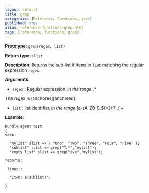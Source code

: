 ```yaml
---
layout: default
title: grep
categories: [Reference, Functions, grep]
published: true
alias: reference-functions-grep.html
tags: [reference, functions, grep]
---
```


**Prototype**: `grep(regex, list)`

**Return type**: `slist`

**Description**: Returns the sub-list if items  in `list` matching the regular expression `regex`.

**Arguments**:

* `regex` : Regular expression, *in the range* .\*

The regex is [anchored][anchored].

* `list` : list identifier, *in the range*
[a-zA-Z0-9\_\$(){}\\[\\].:]+

**Example**:

```cf3
bundle agent test
{
vars:

  "mylist" slist => { "One", "Two", "Three", "Four", "Five" };
  "sublist" slist => grep("T.*","mylist");
  "empty_list" slist => grep("ive","mylist");

reports:

 linux::

  "Item: $(sublist)";

}
```
